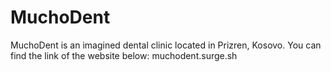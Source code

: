 # MuchoDent

MuchoDent is an imagined dental clinic located in Prizren, Kosovo.
You can find the link of the website below:
muchodent.surge.sh
